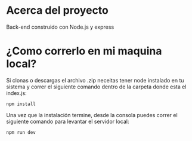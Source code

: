# Acerca del proyecto

Back-end construido con Node.js y express

# ¿Como correrlo en mi maquina local?

Si clonas o descargas el archivo .zip neceitas tener node instalado en tu sistema y correr el siguiente comando dentro de la carpeta donde esta el index.js:

```
npm install
```

Una vez que la instalación termine, desde la consola puedes correr el siguiente comando para levantar el servidor local:

```
npm run dev
```